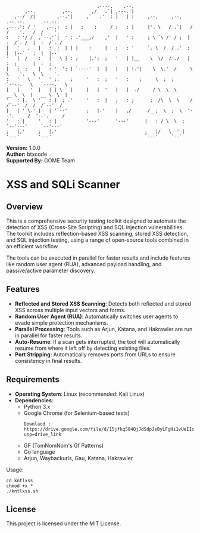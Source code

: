 ```
                                  ,----,    ,--,                                              
       ,--.          ,--.       ,/   .`| ,---.'|                                              
   ,--/  /|        ,--.'|     ,`   .'  : |   | :     ,--,     ,--,    .--.--.      .--.--.    
,---,': / '    ,--,:  : |   ;    ;     / :   : |     |'. \   / .`|   /  /    '.   /  /    '.  
:   : '/ /  ,`--.'`|  ' : .'___,/    ,'  |   ' :     ; \ `\ /' / ;  |  :  /`. /  |  :  /`. /  
|   '   ,   |   :  :  | | |    :     |   ;   ; '     `. \  /  / .'  ;  |  |--`   ;  |  |--`   
'   |  /    :   |   \ | : ;    |.';  ;   '   | |__    \  \/  / ./   |  :  ;_     |  :  ;_     
|   ;  ;    |   : '  '; | `----'  |  |   |   | :.'|    \  \.'  /     \  \    `.   \  \    `.  
:   '   \   '   ' ;.    ;     '   :  ;   '   :    ;     \  ;  ;       `----.   \   `----.   \ 
|   |    '  |   | | \   |     |   |  '   |   |  ./     / \  \  \      __ \  \  |   __ \  \  | 
'   : |.  \ '   : |  ; .'     '   :  |   ;   : ;      ;  /\  \  \    /  /`--'  /  /  /`--'  / 
|   | '_\.' |   | '`--'       ;   |.'    |   ,/     ./__;  \  ;  \  '--'.     /  '--'.     /  
'   : |     '   : |           '---'      '---'      |   : / \  \  ;   `--'---'     `--'---'   
;   |,'     ;   |.'                                 ;   |/   \  ' |                           
'---'       '---'                                   `---'     `--`                            
``` 

**Version:** 1.0.0  
**Author:** btxcode  
**Supported By:** GOME Team

# XSS and SQLi Scanner

## Overview

This is a comprehensive security testing toolkit designed to automate the detection of XSS (Cross-Site Scripting) and SQL injection vulnerabilities. The toolkit includes reflection-based XSS scanning, stored XSS detection, and SQL injection testing, using a range of open-source tools combined in an efficient workflow.

The tools can be executed in parallel for faster results and include features like random user agent (RUA), advanced payload handling, and passive/active parameter discovery.

## Features

- **Reflected and Stored XSS Scanning**: Detects both reflected and stored XSS across multiple input vectors and forms.
- **Random User Agent (RUA)**: Automatically switches user agents to evade simple protection mechanisms.
- **Parallel Processing**: Tools such as Arjun, Katana, and Hakrawler are run in parallel for faster results.
- **Auto-Resume**: If a scan gets interrupted, the tool will automatically resume from where it left off by detecting existing files.
- **Port Stripping**: Automatically removes ports from URLs to ensure consistency in final results.

## Requirements

- **Operating System**: Linux (recommended: Kali Linux)
- **Dependencies**:
  - Python 3.x
  - Google Chrome (for Selenium-based tests)
    ```
    Downlaod :
    https://drive.google.com/file/d/15jfkq584QjJdSdpJsByLFgHi1vUeIIow/view?usp=drive_link
    ```
  - GF (TomNomNom's Gf Patterns)
  - Go language
  - Arjun, Waybackurls, Gau, Katana, Hakrawler

Usage:
```
cd kntlxss
chmod +x *
./kntlxss.sh
```

## License

This project is licensed under the MIT License.
